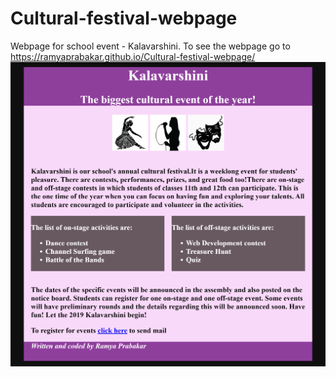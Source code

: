 # Cultural-festival-webpage
Webpage for school event - Kalavarshini. To see the webpage go to https://ramyaprabakar.github.io/Cultural-festival-webpage/
<img src= "result.png">
